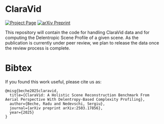 # ClaraVid
[![Project Page](https://img.shields.io/badge/Project%20Page-ClaraVid-blue?style=for-the-badge&logo=github)](https://rdbch.github.io/claravid/) [![arXiv Preprint](https://img.shields.io/badge/arXiv-2503.17856-b31b1b?style=for-the-badge&logo=arXiv&logoColor=white)](https://arxiv.org/abs/2503.17856)


This repository will contain the code for handling ClaraVid data and for computing the Delentropic Scene Profile of a given scene.
As the publication is currently under peer review, we plan to release the data once the review process is complete.



# Bibtex
If you found this work useful, please cite us as:

```
@misg{beche2025claravid,
  title={ClaraVid: A Holistic Scene Reconstruction Benchmark From Aerial Perspective With Delentropy-Based Complexity Profiling},
  author={Beche, Radu and Nedevschi, Sergiu},
  journal={arXiv preprint arXiv:2503.17856},
  year={2025}
}
```
